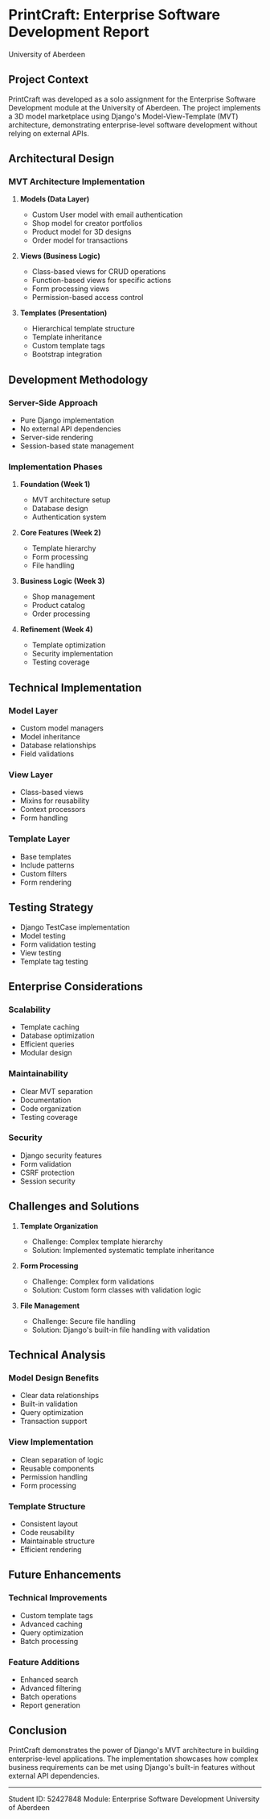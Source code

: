 # PrintCraft: Enterprise Software Development Report
University of Aberdeen

## Project Context
PrintCraft was developed as a solo assignment for the Enterprise Software Development module at the University of Aberdeen. The project implements a 3D model marketplace using Django's Model-View-Template (MVT) architecture, demonstrating enterprise-level software development without relying on external APIs.

## Architectural Design

### MVT Architecture Implementation
1. **Models (Data Layer)**
   - Custom User model with email authentication
   - Shop model for creator portfolios
   - Product model for 3D designs
   - Order model for transactions

2. **Views (Business Logic)**
   - Class-based views for CRUD operations
   - Function-based views for specific actions
   - Form processing views
   - Permission-based access control

3. **Templates (Presentation)**
   - Hierarchical template structure
   - Template inheritance
   - Custom template tags
   - Bootstrap integration

## Development Methodology

### Server-Side Approach
- Pure Django implementation
- No external API dependencies
- Server-side rendering
- Session-based state management

### Implementation Phases
1. **Foundation (Week 1)**
   - MVT architecture setup
   - Database design
   - Authentication system

2. **Core Features (Week 2)**
   - Template hierarchy
   - Form processing
   - File handling

3. **Business Logic (Week 3)**
   - Shop management
   - Product catalog
   - Order processing

4. **Refinement (Week 4)**
   - Template optimization
   - Security implementation
   - Testing coverage

## Technical Implementation

### Model Layer
- Custom model managers
- Model inheritance
- Database relationships
- Field validations

### View Layer
- Class-based views
- Mixins for reusability
- Context processors
- Form handling

### Template Layer
- Base templates
- Include patterns
- Custom filters
- Form rendering

## Testing Strategy
- Django TestCase implementation
- Model testing
- Form validation testing
- View testing
- Template tag testing

## Enterprise Considerations

### Scalability
- Template caching
- Database optimization
- Efficient queries
- Modular design

### Maintainability
- Clear MVT separation
- Documentation
- Code organization
- Testing coverage

### Security
- Django security features
- Form validation
- CSRF protection
- Session security

## Challenges and Solutions

1. **Template Organization**
   - Challenge: Complex template hierarchy
   - Solution: Implemented systematic template inheritance

2. **Form Processing**
   - Challenge: Complex form validations
   - Solution: Custom form classes with validation logic

3. **File Management**
   - Challenge: Secure file handling
   - Solution: Django's built-in file handling with validation

## Technical Analysis

### Model Design Benefits
- Clear data relationships
- Built-in validation
- Query optimization
- Transaction support

### View Implementation
- Clean separation of logic
- Reusable components
- Permission handling
- Form processing

### Template Structure
- Consistent layout
- Code reusability
- Maintainable structure
- Efficient rendering

## Future Enhancements

### Technical Improvements
- Custom template tags
- Advanced caching
- Query optimization
- Batch processing

### Feature Additions
- Enhanced search
- Advanced filtering
- Batch operations
- Report generation

## Conclusion
PrintCraft demonstrates the power of Django's MVT architecture in building enterprise-level applications. The implementation showcases how complex business requirements can be met using Django's built-in features without external API dependencies.

---
Student ID: 52427848
Module: Enterprise Software Development
University of Aberdeen